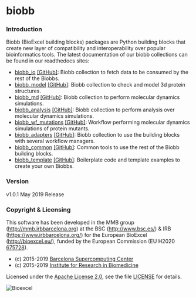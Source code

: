 # biobb

### Introduction
Biobb (BioExcel building blocks) packages are Python building blocks that
create new layer of compatibility and interoperability over popular
bioinformatics tools.
The latest documentation of our biobb collections can be found in our readthedocs sites:
- [biobb_io](http://biobb_io.readthedocs.io/en/latest/) [\[GitHub\]](https://github.com/bioexcel/biobb_io): Biobb collection to fetch data to be consumed by the rest of the Biobbs.
- [biobb_model](http://biobb_model.readthedocs.io/en/latest/) [\[GitHub\]](https://github.com/bioexcel/biobb_model): Biobb collection to check and model 3d protein structures.
- [biobb_md](http://biobb_md.readthedocs.io/en/latest/) [\[GitHub\]](https://github.com/bioexcel/biobb_md): Biobb collection to perform molecular dynamics simulations.
- [biobb_analysis](http://biobb_analysis.readthedocs.io/en/latest/) [\[GitHub\]](https://github.com/bioexcel/biobb_analysis): Biobb collection to perform analysis over molecular dynamics simulations.
- [biobb_wf_mutations](http://biobb_wf_mutations.readthedocs.io/en/latest/) [\[GitHub\]](https://github.com/bioexcel/biobb_wf_mutations): Workflow performing molecular dynamics simulations of protein mutants.
- [biobb_adapters](http://biobb_adapters.readthedocs.io/en/latest/) [\[GitHub\]](https://github.com/bioexcel/biobb_adapters): Biobb collection to use the building blocks with several workflow managers.
- [biobb_common](http://biobb_common.readthedocs.io/en/latest/) [\[GitHub\]](https://github.com/bioexcel/biobb_common): Common tools to use the rest of the Biobb building blocks.
- [biobb_template](http://biobb_template.readthedocs.io/en/latest/) [\[GitHub\]](https://github.com/bioexcel/biobb_template): Boilerplate code and template examples to create your own Biobbs.

### Version
v1.0.1 May 2019 Release

### Copyright & Licensing
This software has been developed in the MMB group (http://mmb.irbbarcelona.org) at the
BSC (http://www.bsc.es/) & IRB (https://www.irbbarcelona.org/) for the European BioExcel (http://bioexcel.eu/), funded by the European Commission
(EU H2020 [675728](http://cordis.europa.eu/projects/675728)).

* (c) 2015-2019 [Barcelona Supercomputing Center](https://www.bsc.es/)
* (c) 2015-2019 [Institute for Research in Biomedicine](https://www.irbbarcelona.org/)

Licensed under the
[Apache License 2.0](https://www.apache.org/licenses/LICENSE-2.0), see the file
[LICENSE](LICENSE) for details.

![](https://bioexcel.eu/wp-content/uploads/2015/12/Bioexcell_logo_1080px_transp.png "Bioexcel")
